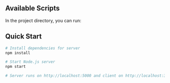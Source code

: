 ## Available Scripts

In the project directory, you can run:

## Quick Start

``` bash
# Install dependencies for server
npm install

# Start Node.js server
npm start

# Server runs on http://localhost:5000 and client on http://localhost:3000